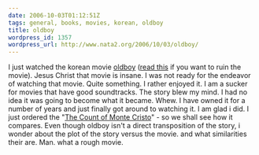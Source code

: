 ```yaml
---
date: 2006-10-03T01:12:51Z
tags: general, books, movies, korean, oldboy
title: oldboy
wordpress_id: 1357
wordpress_url: http://www.nata2.org/2006/10/03/oldboy/
---
```


I just watched the korean movie <a href="http://imdb.com/title/tt0364569/">oldboy</a> (<a href="http://en.wikipedia.org/wiki/Oldboy">read this</a> if you want to ruin the movie). Jesus Christ that movie is insane. I was not ready for the endeavor of watching that movie. Quite something. I rather enjoyed it. I am a sucker for movies that have good soundtracks. The story blew my mind. I had no idea it was going to become what it became. Whew. I have owned it for a number of years and just finally got around to watching it. I am glad i did.
I just ordered the "<a href="http://en.wikipedia.org/wiki/The_Count_of_Monte_Cristo">The Count of Monte Cristo</a>" - so we shall see how it compares. Even though oldboy isn't a direct transposition of the story, i wonder about the plot of the story versus the movie. and what similarities their are.
Man. what a rough movie.
